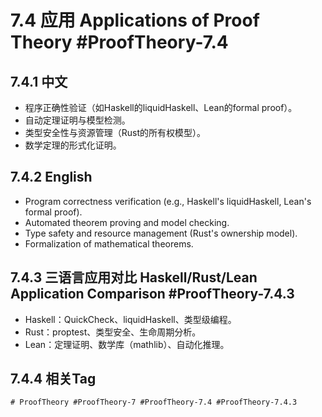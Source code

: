 # 7.4 应用 Applications of Proof Theory #ProofTheory-7.4

## 7.4.1 中文

- 程序正确性验证（如Haskell的liquidHaskell、Lean的formal proof）。
- 自动定理证明与模型检测。
- 类型安全性与资源管理（Rust的所有权模型）。
- 数学定理的形式化证明。

## 7.4.2 English

- Program correctness verification (e.g., Haskell's liquidHaskell, Lean's formal proof).
- Automated theorem proving and model checking.
- Type safety and resource management (Rust's ownership model).
- Formalization of mathematical theorems.

## 7.4.3 三语言应用对比 Haskell/Rust/Lean Application Comparison #ProofTheory-7.4.3

- Haskell：QuickCheck、liquidHaskell、类型级编程。
- Rust：proptest、类型安全、生命周期分析。
- Lean：定理证明、数学库（mathlib）、自动化推理。

## 7.4.4 相关Tag

`# ProofTheory #ProofTheory-7 #ProofTheory-7.4 #ProofTheory-7.4.3`
